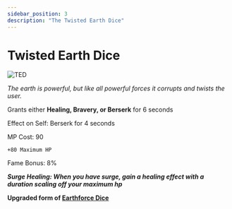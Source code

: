 ```yaml
---
sidebar_position: 3
description: "The Twisted Earth Dice"
---
```


# Twisted Earth Dice

![TED](https://vwiki.valorserver.com/api/item/picture/twisted%20earth%20dice)

<i>The earth is powerful, but like all powerful forces it corrupts and twists the user.</i>

Grants either **Healing, Bravery, or Berserk** for 6 seconds

Effect on Self: Berserk for 4 seconds

MP Cost: 90

    +80 Maximum HP

Fame Bonus: 8%

***Surge Healing: When you have surge, gain a healing effect with a duration scaling off your maximum hp***

**Upgraded form of [Earthforce Dice](https://wiki.valorserver.com/docs/items/abilities/dice/ut/earthforce_dice)**
